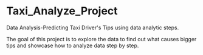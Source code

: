 # Taxi_Analyze_Project
Data Analysis-Predicting Taxi Driver's Tips using data analytic steps.

The goal of this project is to explore the data to find out what causes bigger tips and showcase how to analyze data step by step. 
